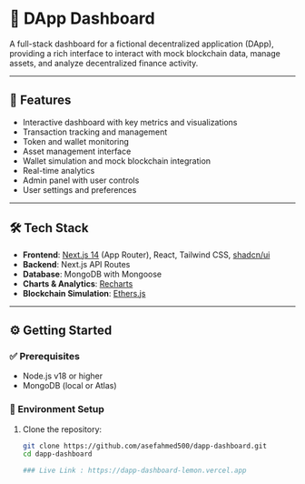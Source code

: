 # 🧱 DApp Dashboard

A full-stack dashboard for a fictional decentralized application (DApp), providing a rich interface to interact with mock blockchain data, manage assets, and analyze decentralized finance activity.

---

## 🚀 Features

- Interactive dashboard with key metrics and visualizations
- Transaction tracking and management
- Token and wallet monitoring
- Asset management interface
- Wallet simulation and mock blockchain integration
- Real-time analytics
- Admin panel with user controls
- User settings and preferences

---

## 🛠️ Tech Stack

- **Frontend**: [Next.js 14](https://nextjs.org/docs) (App Router), React, Tailwind CSS, [shadcn/ui](https://ui.shadcn.com/)
- **Backend**: Next.js API Routes
- **Database**: MongoDB with Mongoose
- **Charts & Analytics**: [Recharts](https://recharts.org/)
- **Blockchain Simulation**: [Ethers.js](https://docs.ethers.org/)

---

## ⚙️ Getting Started

### ✅ Prerequisites

- Node.js v18 or higher
- MongoDB (local or Atlas)

### 🔧 Environment Setup

1. Clone the repository:
   ```bash
   git clone https://github.com/asefahmed500/dapp-dashboard.git
   cd dapp-dashboard

   ### Live Link : https://dapp-dashboard-lemon.vercel.app
